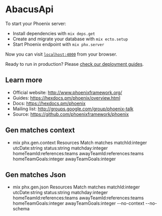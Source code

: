 # AbacusApi

To start your Phoenix server:

  * Install dependencies with `mix deps.get`
  * Create and migrate your database with `mix ecto.setup`
  * Start Phoenix endpoint with `mix phx.server`

Now you can visit [`localhost:4000`](http://localhost:4000) from your browser.

Ready to run in production? Please [check our deployment guides](https://hexdocs.pm/phoenix/deployment.html).

## Learn more

  * Official website: http://www.phoenixframework.org/
  * Guides: https://hexdocs.pm/phoenix/overview.html
  * Docs: https://hexdocs.pm/phoenix
  * Mailing list: http://groups.google.com/group/phoenix-talk
  * Source: https://github.com/phoenixframework/phoenix


## Gen matches context
  * mix phx.gen.context Resources Match matches matchId:integer utcDate:string status:string matchday:integer homeTeamId:references:teams awayTeamId:references:teams homeTeamGoals:integer awayTeamGoals:integer

## Gen matches Json
  * mix phx.gen.json Resources Match matches matchId:integer utcDate:string status:string matchday:integer homeTeamId:references:teams awayTeamId:references:teams homeTeamGoals:integer awayTeamGoals:integer --no-context --no-schema
